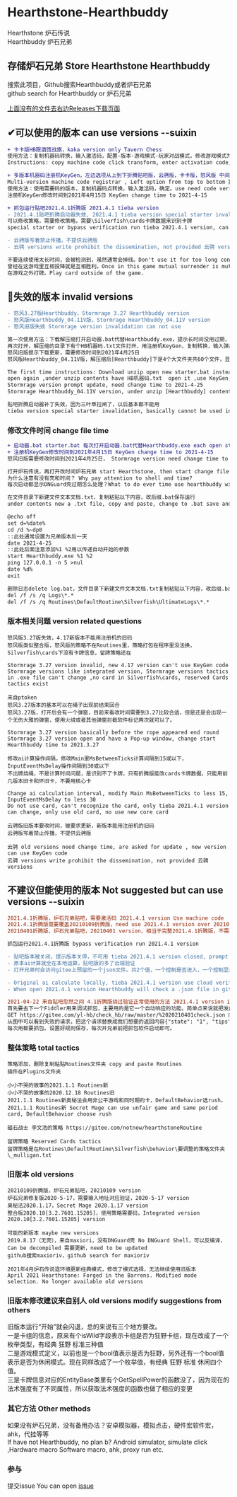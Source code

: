 # Hearthstone-Hearthbuddy
Hearthstone 炉石传说  
Hearthbuddy 炉石兄弟  

## 存储炉石兄弟 Store Hearthstone Hearthbuddy
搜索此项目，Github搜索Hearthbuddy或者炉石兄弟  
github search for Hearthbuddy or 炉石兄弟  

[上面没有的文件去右边Releases下载页面](https://github.com/lesuixin/Hearthstone-Hearthbuddy/releases)

## ✔可以使用的版本 can use versions --suixin
```diff
+ 卡卡版HB限酒馆战旗，kaka version only Tavern Chess
使用方法：复制机器码转换，输入激活码，配置-版本-游戏模式-玩家对战模式，修改游戏模式为战旗模式，点开始
Instructions: copy machine code click transform, enter activation code, 配置-版本-游戏模式-玩家对战模式，change game mode to Tavern Chess mode, click 开始

+ 多版本机器码注册机KeyGen，左边选项从上到下折腾贴吧版，云骋版，卡卡版，怒风版 中间上面机器码，下面激活码  
Multi-version machine code registrar , Left option from top to bottom 折腾版，云骋版，kaka,Stormrage, Above machine code and below activation code  
使用方法：使用需要码的版本，复制机器码点转换，输入激活码，确定。use need code version, copy machine code click transform, copy activation code ,sure.  
注册机KeyGen修改时间到2021年4月15日 KeyGen change time to 2021-4-15

+ 抓包运行贴吧2021.4.1折腾版 2021.4.1 tieba version
- 2021.4.1贴吧折腾启动器失效, 2021.4.1 tieba version special starter invalidation
可以修改策略，需要修改策略，需要\Silverfish\cards卡牌数据来识别卡牌
special starter or bypass verification run tieba 2021.4.1 version, can change tactics and need change tactics, need \Silverfish\cards identify card

- 云骋版写着禁止传播，不提供云骋版
- 云骋 versions write prohibit the dissemination, not provided 云骋 versions

不要连续使用太长时间，会被检测到，虽然通常会掉线。Don't use it for too long continuously, it will be detected, although it usually leaves game.
曾经在这游戏里互相投降就是互相胜利。Once in this game mutual surrender is mutual victory.
在游戏之外打牌。Play card outside of the game.
```

## 🚫失效的版本 invalid versions
```diff
- 怒风3.27版Hearthbuddy，Stormrage 3.27 Hearthbuddy version
- 怒风版Hearthbuddy_04.11V版，Stormrage Hearthbuddy_04.11V version
- 怒风旧版失效 Stormrage version invalidation can not use

第一次使用方法：下载解压缩打开启动器.bat代替Hearthbuddy.exe，提示长时间没用过期，随便输入q确认，显示Invalid key生成文件
再次打开，解压缩的目录下有个HB机器码.txt文件打开，用注册机KeyGen，复制转换，输入弹出框里，DefaultBot对战模式选自动，修改卡组名称点start
怒风旧版提示下载更新，需要修改时间到2021年4月25日
怒风版Hearthbuddy_04.11V版，解压缩后[Hearthbuddy]下是4个大文件夹共60个文件，显示Invalid key生成文件后7个大文件夹

The first time instructions: Download unzip open new starter.bat instead Hearthbuddy.exe, prompt expired ,just enter q confirm, show Invalid key generate file
open again ,under unzip contents have HB机器码.txt  open it ,use KeyGen, copy machine code click transform, copy activation code , DefaultBot battle mode choose 自动, modify 卡组名称 click start
Stormrage version prompt update, need change time to 2021-4-25
Stormrage Hearthbuddy_04.11V version, under unzip [Hearthbuddy] contents 4 large folder total 60 file, show Invalid key generate file 7 large folder

贴吧折腾启动器补丁失效，因为三叶草拉闸了，以后基本都不能用
tieba version special starter invalidation, basically cannot be used in the future
```

### 修改文件时间 change file time
```diff
+ 启动器.bat starter.bat 每次打开启动器.bat代替Hearthbuddy.exe each open starter.bat instead Hearthbuddy.exe
+ 注册机KeyGen修改时间到2021年4月15日 KeyGen change time to 2021-4-15
怒风旧版需要修改时间到2021年4月25日， Stormrage version need change time to 2021-4-25

打开炉石传说，再打开改时间炉石兄弟 start Hearthstone, then start change file time Hearthbuddy
为什么注意有没有壳和时间？ Why pay attention to shell and time?
每次启动都显示DNGuard壳过期怎么处理？What to do ever time use hearthbuddy will prompt DNGuard Shell try out time?

在文件目录下新建文件文本文档.txt，复制粘贴以下内容，改后缀.bat保存运行
under contents new a .txt file, copy and paste, change to .bat save and run

@echo off
set d=%date%
cd /d %~dp0
::此处通常设置为兄弟版本后一天
date 2021-4-25
::此处后面注意添加%1 %2用以传递自动开始的参数
start Hearthbuddy.exe %1 %2
ping 127.0.0.1 -n 5 >nul
date %d%
exit

删除日志delete log.bat，文件目录下新建文件文本文档.txt复制粘贴以下内容，改后缀.bat保存运行
del /f /s /q Logs\*.*
del /f /s /q Routines\DefaultRoutine\Silverfish\UltimateLogs\*.*
```

### 版本相关问题 version related questions
```
怒风版3.27版失效，4.17新版本不能用注册机的旧码
怒风版类似整合版，怒风版的策略不在Routines里，策略打包在程序里没法换，Silverfish\cards下没有卡牌信息，留牌策略还在

Stormrage 3.27 version invalid, new 4.17 version can't use KeyGen code
Stormrage versions like integrated version, Stormrage versions tactics in .exe file can't change ,no card in Silverfish\cards, reserved Cards tactics exist

来自ptoken
怒风3.27版本的基本可以在绳子出现前结束回合 
怒风3.27版，打开后会有一个弹窗，目前来看改时间需要到3.27比较合适，但是还是会出现一个无伤大雅的弹窗，使用火绒或者其他弹窗拦截软件标记两次就可以了。

Stormrage 3.27 version basically before the rope appeared end round
Stormrage 3.27 version open and have a Pop-up window, change start Hearthbuddy time to 2021.3.27

修改ai计算操作间隔，修改Main里MsBetweenTicks计算间隔到15或以下，InputEventMsDelay操作间隔到30或以下
不出牌烧绳，不是计算时间问题，是识别不了卡牌，只有折腾版能改cards卡牌数据，只能用前几版本旧卡和怀旧卡，不要用核心卡

Change ai calculation interval, modify Main MsBetweenTicks to less 15, InputEventMsDelay to less 30
Do not use card, can't recognize the card, only tieba 2021.4.1 version can change, only use old card, no use new core card

云骋版旧版本要改时间，被要求更新，新版本能用注册机的旧码
云骋版写着禁止传播，不提供云骋版

云骋 old versions need change time, are asked for update , new version can use KeyGen code
云骋 versions write prohibit the dissemination, not provided 云骋 versions
```

## 不建议但能使用的版本 Not suggested but can use versions --suixin
```diff
2021.4.1折腾版，炉石兄弟贴吧，需要激活码 2021.4.1 version Use machine code
2021.4.1折腾版需要覆盖20210109折腾版，need use 2021.4.1 version over 20210109 version
20210401折腾版，炉石兄弟贴吧，20210401 version，相当于完整2021.4.1折腾版，不需要覆盖，需要激活码 like complete 2021.4.1 version, no need over and use machine code

抓包运行2021.4.1折腾版 bypass verification run 2021.4.1 version

- 贴吧版本被关闭，提示版本关停，不可用 tieba 2021.4.1 version closed, prompt version shutdown,unavailable
- 原本ai计算就全在本地运算，贴吧版的多了云端验证
- 打开兄弟时会访问gitee上预留的一个json文件。共2个值，一个控制是否进入，一个控制显示公告。抓个包就能看到。

- Original ai calculate locally, tieba 2021.4.1 version use cloud verification
- When open 2021.4.1 version Hearthbuddy will check a .json file in gitee.com. Two values, one value control can or can not enter, the other control show announcement.

2021-04-22 来自贴吧忽然之间 4.1折腾版绕过验证正常使用的方法 2021.4.1 version instructions
首先要去下一个Fiddler用来调试抓包，主要用的是它一个自动响应的功能。简单点来说就把发向服务器的请求直接拦截替换成你想给的回复。
GET https://gitee.com/yl-hb/check_hb/raw/master/%2020210401check.json 内容是{"state": "0", "tips": "版本关停"}
从图中可以看到失败的请求，把这个请求替换成我们想要的返回内容{"state": "1", "tips": ""}
每次用都要抓包。设置好规则保存，每次开兄弟前把抓包软件启动即可。
```

### 整体策略 total tactics
```
策略添加，删除复制粘贴Routines文件夹 copy and paste Routines
插件在Plugins文件夹

小小不哭的故事的2021.1.1 Routines新
小小不哭的故事的2020.12.18 Routines旧
2021.1.1 Routines新奥秘法会用非公平游戏和同时期的卡，DefaultBehavior选rush，2021.1.1 Routines新 Secret Mage can use unfair game and same period card, DefaultBehavior choose rush

磁石战士 李文浩的策略 https://gitee.com/notnow/hearthstoneRoutine

留牌策略 Reserved Cards tactics
留牌策略是在Routines\DefaultRoutine\Silverfish\behavior\要调整的策略文件夹\_mulligan.txt
```

### 旧版本 old versions
```
20210109折腾版，炉石兄弟贴吧，20210109 version
炉石兄弟修复版2020-5-17，需要输入地址对应验证，2020-5-17 version
奥秘法2020.1.17，Secret Mage 2020.1.17 version
整合版2020.10[3.2.7601.15205]，使用策略需要码，Integrated version 2020.10[3.2.7601.15205] version

可能的新版本 maybe new versions
2019.8.17（无壳），来自maxiori，没有DNGuard壳 No DNGuard Shell，可以反编译，Can be decompiled 需要更新，need to be updated
github搜索maxioriv，github search for maxioriv

2021年4月炉石传说退环境更新经典模式，修改了模式选择，无法继续使用旧版本
April 2021 Hearthstone: Forged in the Barrens. Modified mode selection. No longer available old versions
```

### 旧版本修改建议来自别人 old versions modify suggestions from others
旧版本运行“开始”就会闪退，总的来说有三个地方要改。  
一是卡组的信息，原来有个isWild字段表示卡组是否为狂野卡组，现在改成了一个枚举类型，有经典 狂野 标准三种值  
二是游戏模式定义，以前也是一个bool值表示是否为狂野，另外还有一个bool值表示是否为休闲模式。现在同样改成了一个枚举值，有经典 狂野 标准 休闲四个值。  
三是卡牌信息对应的EntityBase类里有个GetSpellPower的函数没了，因为现在的法术强度有了不同属性，所以获取法术强度的函数也做了相应的变更  


### 其它方法 Other methods
如果没有炉石兄弟，没有备用办法？安卓模拟器，模拟点击，硬件宏软件宏，ahk，代挂等等  
If have not Hearthbuddy, no plan b? Android simulator, simulate click ,Hardware macro Software macro, ahk, proxy run etc.  

### 参与
提交issue You can open [issue](https://github.com/lesuixin/Hearthstone-Hearthbuddy/issues/new)
